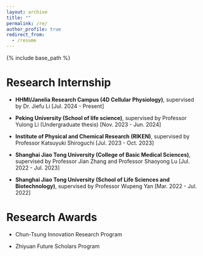 ```yaml
---
layout: archive
title: ""
permalink: /re/
author_profile: true
redirect_from:
  - /resume
---
```


{% include base_path %}

# Research Internship

* **HHMI/Janelia Research Campus (4D Cellular Physiology)**, supervised by Dr. Jiefu Li [Jul. 2024 - Present]

* **Peking University (School of life science)**, supervised by Professor Yulong Li (Undergraduate thesis) [Nov. 2023 - Jun. 2024] 

* **Institute of Physical and Chemical Research (RIKEN)**, supervised by Professor Katsuyuki Shiroguchi [Jul. 2023 - Oct. 2023]

* **Shanghai Jiao Tong University (College of Basic Medical Sciences)**, supervised by Professor Jian Zhang and Professor Shaoyong Lu [Jul. 2022 - Jul. 2023]

* **Shanghai Jiao Tong University (School of Life Sciences and Biotechnology)**, supervised by Professor Wupeng Yan [Mar. 2022 - Jul. 2022]

# Research Awards
* Chun-Tsung Innovation Research Program

* Zhiyuan Future Scholars Program



